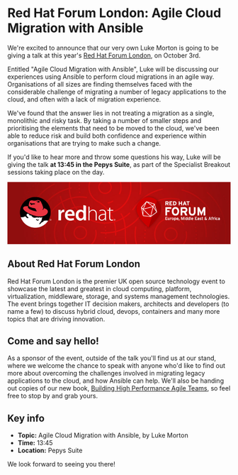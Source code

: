 # Red Hat Forum London: Agile Cloud Migration with Ansible

We're excited to announce that our very own Luke Morton is going to be giving a talk at this year's [Red Hat Forum London](https://www.redhat.com/en/about/events/red-hat-forum-united-kingdom-2017), on October 3rd.

Entitled "Agile Cloud Migration with Ansible", Luke will be discussing our experiences using Ansible to perform cloud migrations in an agile way. Organisations of all sizes are finding themselves faced with the considerable challenge of migrating a number of legacy applications to the cloud, and often with a lack of migration experience.

We've found that the answer lies in not treating a migration as a single, monolithic and risky task. By taking a number of smaller steps and prioritising the elements that need to be moved to the cloud, we've been able to reduce risk and build both confidence and experience within organisations that are trying to make such a change.

If you'd like to hear more and throw some questions his way, Luke will be giving the talk **at 13:45 in the Pepys Suite**, as part of the Specialist Breakout sessions taking place on the day.

![Red Hat Forum London](red_hat_forum/01.jpg)

## About Red Hat Forum London

Red Hat Forum London is the premier UK open source technology event to showcase the latest and greatest in cloud computing, platform, virtualization, middleware, storage, and systems management technologies. The event brings together IT decision makers, architects and developers (to name a few) to discuss hybrid cloud, devops, containers and many more topics that are driving innovation.

## Come and say hello!

As a sponsor of the event, outside of the talk you'll find us at our stand, where we welcome the chance to speak with anyone who'd like to find out more about overcoming the challenges involved in migrating legacy applications to the cloud, and how Ansible can help. We'll also be handing out copies of our new book, [Building High Performance Agile Teams](https://www.madetech.com/resources/ebook/building_high_performance_agile_teams), so feel free to stop by and grab yours.

## Key info

- **Topic:** Agile Cloud Migration with Ansible, by Luke Morton
- **Time:** 13:45
- **Location:** Pepys Suite

We look forward to seeing you there!